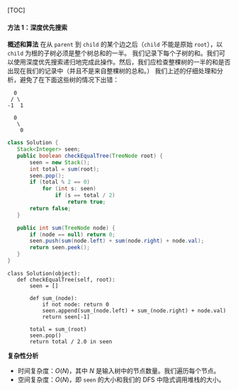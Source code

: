 [TOC]

#### 方法 1：深度优先搜索

 **概述和算法**
 在从 `parent` 到 `child` 的某个边之后（`child` 不能是原始 `root`），以 `child` 为根的子树必须是整个树总和的一半。
 我们记录下每个子树的和。我们可以使用深度优先搜索递归地完成此操作。然后，我们应检查整棵树的一半的和是否出现在我们的记录中（并且不是来自整棵树的总和。）
 我们上述的仔细处理和分析，避免了在下面这些树的情况下出错：

```text
  0  
 / \ 
-1  1

  0 
   \ 
    0
```

 ```Java [slu1]
 class Solution {
    Stack<Integer> seen;
    public boolean checkEqualTree(TreeNode root) {
        seen = new Stack();
        int total = sum(root);
        seen.pop();
        if (total % 2 == 0)
            for (int s: seen)
                if (s == total / 2)
                    return true;
        return false;
    }

    public int sum(TreeNode node) {
        if (node == null) return 0;
        seen.push(sum(node.left) + sum(node.right) + node.val);
        return seen.peek();
    }
}
 ```

 ```Python3 [slu1]
 class Solution(object):
    def checkEqualTree(self, root):
        seen = []

        def sum_(node):
            if not node: return 0
            seen.append(sum_(node.left) + sum_(node.right) + node.val)
            return seen[-1]

        total = sum_(root)
        seen.pop()
        return total / 2.0 in seen
 ```

 **复杂性分析**

 * 时间复杂度：$O(N)$，其中 $N$ 是输入树中的节点数量。我们遍历每个节点。
 * 空间复杂度：$O(N)$，即 `seen` 的大小和我们的 DFS 中隐式调用堆栈的大小。